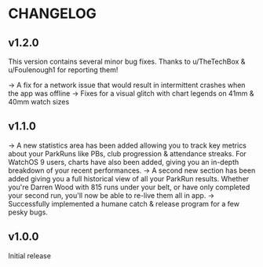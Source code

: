 #  CHANGELOG

## v1.2.0
This version contains several minor bug fixes. Thanks to u/TheTechBox & u/Foulenough1 for reporting them!

→ A fix for a network issue that would result in intermittent crashes when the app was offline
→ Fixes for a visual glitch with chart legends on 41mm & 40mm watch sizes

## v1.1.0
→ A new statistics area has been added allowing you to track key metrics about your ParkRuns like PBs, club progression & attendance streaks. For WatchOS 9 users, charts have also been added, giving you an in-depth breakdown of your recent performances.
→ A second new section has been added giving you a full historical view of all your ParkRun results. Whether you're Darren Wood with 815 runs under your belt, or have only completed your second run, you'll now be able to re-live them all in app.
→ Successfully implemented a humane catch & release program for a few pesky bugs.

## v1.0.0
Initial release
